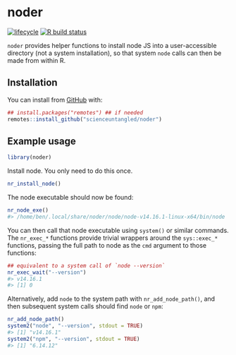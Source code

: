 
<!-- README.md is generated from README.Rmd. Please edit that file -->

# noder

<!-- badges: start -->

[![lifecycle](https://img.shields.io/badge/lifecycle-experimental-orange.svg)](https://www.tidyverse.org/lifecycle/#experimental)
[![R build
status](https://github.com/scienceuntangled/noder/workflows/R-CMD-check/badge.svg)](https://github.com/scienceuntangled/noder/actions)
<!-- badges: end -->

`noder` provides helper functions to install node JS into a
user-accessible directory (not a system installation), so that system
`node` calls can then be made from within R.

## Installation

You can install from [GitHub](https://github.com/scienceuntangled/noder)
with:

``` r
## install.packages("remotes") ## if needed
remotes::install_github("scienceuntangled/noder")
```

## Example usage

``` r
library(noder)
```

Install node. You only need to do this once.

``` r
nr_install_node()
```

The node executable should now be found:

``` r
nr_node_exe()
#> /home/ben/.local/share/noder/node/node-v14.16.1-linux-x64/bin/node
```

You can then call that node executable using `system()` or similar
commands. The `nr_exec_*` functions provide trivial wrappers around the
`sys::exec_*` functions, passing the full path to node as the `cmd`
argument to those functions:

``` r
## equivalent to a system call of `node --version`
nr_exec_wait("--version")
#> v14.16.1
#> [1] 0
```

Alternatively, add `node` to the system path with `nr_add_node_path()`,
and then subsequent system calls should find `node` or `npm`:

``` r
nr_add_node_path()
system2("node", "--version", stdout = TRUE)
#> [1] "v14.16.1"
system2("npm", "--version", stdout = TRUE)
#> [1] "6.14.12"
```
